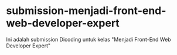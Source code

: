 # submission-menjadi-front-end-web-developer-expert
Ini adalah submission Dicoding untuk kelas "Menjadi Front-End Web Developer Expert"
